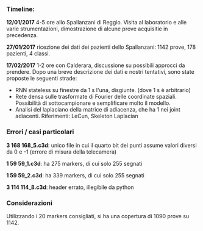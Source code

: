 ### Timeline:
__12/01/2017__ 4-5 ore allo Spallanzani di Reggio. Visita al laboratorio e alle varie strumentazioni,
dimostrazione di alcune prove acquisitie in precedenza.

__27/01/2017__ ricezione dei dati dei pazienti dello Spallanzani: 1142 prove, 178 pazienti, 4 classi.

__17/02/2017__ 1-2 ore con Calderara, discussione su possibili approcci da prendere.
Dopo una breve descrizione dei dati e nostri tentativi, sono state proposte le seguenti strade:

- RNN stateless su finestre da 1 s l'una, disgiunte. (dove 1 s è arbitrario)
- Rete densa sulle trasformate di Fourier delle coordinate spaziali. Possibilità di sottocampionare e semplificare molto il modello.
- Analisi del laplaciano della matrice di adiacenza, che ha 1 nei joint adiacenti. Riferimenti: LeCun, Skeleton Laplacian



### Errori / casi particolari
**3 168 168_5.c3d**:
unico file in cui il quarto bit dei punti assume
valori diversi da 0 e -1 (errore di misura della telecamera)

**1 59 59_1.c3d**:
ha 275 markers, di cui solo 255 segnati

**1 59 59_2.c3d**:
ha 339 markers, di cui solo 255 segnati

**3 114 114_8.c3d**:
header errato, illegibile da python

### Considerazioni
Utilizzando i 20 markers consigliati, si ha una copertura di 1090 prove su 1142.
